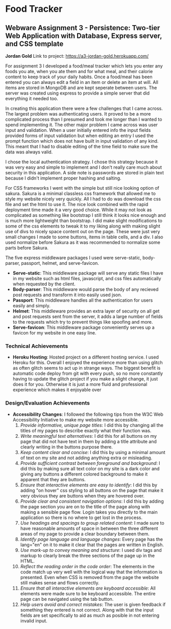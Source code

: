 # Food Tracker

## Webware Assignment 3 - Persistence: Two-tier Web Application with Database, Express server, and CSS template

**Jordan Gold**
Link to project: https://a3-jordan-gold.herokuapp.com/  

For assignment 3 I developed a food/meal tracker which lets you enter any foods you ate, when you ate them and for what meal, and their calorie content to keep track of your daily habits. Once a food/meal has been entered you can always edit a field in an item or delete an item at will. All items are stored in MongoDB and are kept seperate between users. The server was created using express to provide a simple server that did everything it needed too.  

In creating this application there were a few challenges that I came across. The largest problem was authenticating users. It proved to be a more complicated process than I presumed and took me longer than I wanted to spend implementing it. The other major problem I came across was user input and validation. When a user initially entered info the input fields provided forms of input validation but when editing an entry I used the prompt function which does not have built in input validation of any kind. This meant that I had to disable editing of the time field to make sure the data was always valid.  

I chose the local authentication strategy. I chose this strategy because it was very easy and simple to implement and I don't really care much about security in this application. A side note is passwords are stored in plain text because I didn't implement proper hashing and salting.  

For CSS frameworks I went with the simple but still nice looking option of sakura. Sakura is a minimal classless css framework that allowed me to style my website nicely very quickly. All I had to do was download the css file and set the html to use it. The nice look combined with the rapid deployment time made it a very good choice. While it may not look as complicated as something like bootstrap I still think it looks nice enough and is much more lightweight than bootstrap. I did make slight modifications to some of the css elements to tweak it to my liking along with making slight use of divs to nicely space content out on the page. These were just very small changes I made to some buttons, items in table cells, and a div. I also used normalize before Sakura as it was recommended to normalize some parts before Sakura.  

The five express middleware packages I used were serve-static, body-parser, passport, helmet, and serve-favicon.

- **Serve-static**: This middleware package will serve any static files I have in my website such as html files, javascript, and css files automatically when requested by the client.
- **Body-parser**: This middleware would parse the body of any recieved post requests and transform it into easily used json.
- **Passport**: This middleware handles all the authentication for users easily and simply.
- **Helmet**: This middleware provides an extra layer of security on all get and post requests sent from the server, it adds a large number of fields to the requests which try to prevent things like spoofing and more.
- **Serve-favicon**: This middleware package conveniently serves up a favicon for my website in one easy line.

### Technical Achievements

- **Heroku Hosting**: Hosted project on a different hosting service. I used Heroku for this. Overall I enjoyed the experience more than using glitch as often glitch seems to act up in strange ways. The biggest benefit is automatic code deploy from git with every push, so no more constantly having to update the glitch project if you make a slight change, it just does it for you. Otherwise it is just a more fluid and professional experience which makes it enjoyable over

### Design/Evaluation Achievements

- **Accessibility Changes**: I followed the following tips from the W3C Web Accessibility Initiative to make my website more accessible.
  1. *Provide informative, unique page titles*: I did this by changing all the titles of my pages to describe exactly what their function was.
  2. *Write meaningful text alternatives*: I did this for all buttons on my page that did not have text in them by adding a title attribute and clearly writing in the buttons purpose there.
  3. *Keep content clear and concise*: I did this by using a minimal amount of text on my site and not adding anything extra or misleading.
  4. *Provide sufficient contrast between foreground and background*: I did this by making sure all text color on my site is a dark color and giving any buttons a different colored background to make it apparent that they are buttons.
  5. *Ensure that interactive elements are easy to identify*: I did this by adding "on hover" css styling to all buttons on the page that make it very obvious they are buttons when they are hovered over.
  6. *Provide clear and consistent navigation options*: I did this by adding the page section you are on to the title of the page along with making a sensible page flow. Login takes you directly to the main application so there is no where to get lost in the process.
  7. *Use headings and spacings to group related content*: I made sure to have reasonable amounts of space in between the three different areas of my page to provide a clear boundary between them.
  8. *Identify page language and language changes*: Every page has the lang="en" on it to make it clear that the pages are written in English.
  9. *Use mark-up to convey meaning and structure*: I used div tags and markup to clearly break the three sections of the page up in the HTML.
  10. *Reflect the reading order in the code order*: The elements in the code match up very well with the logical way that the information is presented. Even when CSS is removed from the page the website still makes sense and flows correctly.
  11. *Ensure that all interactive elements are keyboard accessible*: All elements were made sure to be keyboard accessible. The entire page can be navigated using the tab button.
  12. *Help users avoid and correct mistakes*: The user is given feedback if something they entered is not correct. Along with that the input fields are set specifically to aid as much as posible in not entering invalid input.
